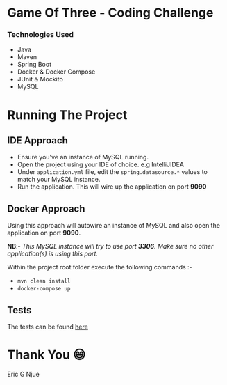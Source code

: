# Game Of Three  - Coding Challenge

### Technologies Used

* Java
* Maven
* Spring Boot
* Docker & Docker Compose
* JUnit & Mockito
* MySQL

# Running The Project

## IDE Approach
* Ensure you've an instance of MySQL running.
* Open the project using your IDE of choice. e.g IntelliJIDEA
* Under `application.yml` file, edit the `spring.datasource.*` values to
  match your MySQL instance.
* Run the application. This will wire up the application on port **9090**

## Docker Approach

Using this approach will autowire an instance of MySQL and also open the
application on port **9090**.

**NB**:- _This MySQL instance will try to use port **3306**. Make sure no other application(s)
is using this port._

Within the project root folder execute the following commands :-
* `mvn clean install`
* `docker-compose up`


## Tests

The tests can be found [here](https://github.com/EricNjue/game_of_three/blob/master/src/test/java/com/example/game_of_three/GameControllerTest.java)


# Thank You :smile:
Eric G Njue